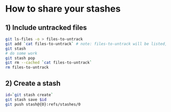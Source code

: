 # How to share your stashes





## 1)  Include untracked files

```bash
git ls-files -o > files-to-untrack
git add `cat files-to-untrack` # note: files-to-untrack will be listed, itself!
git stash
# do some work
git stash pop
git rm --cached `cat files-to-untrack`
rm files-to-untrack
```



## 2) Create a stash

```bash
id=`git stash create`
git stash save $id
git push stash@{0}:refs/stashes/0
```

